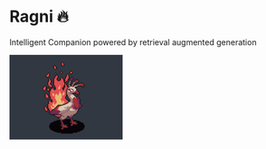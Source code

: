 # Ragni 🔥
Intelligent Companion powered by retrieval augmented generation

<img src="data/ragni.gif" alt="drawing" width="200"/>